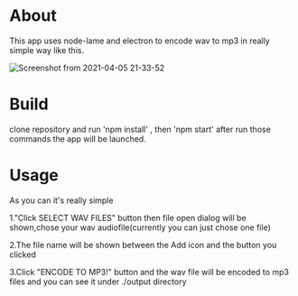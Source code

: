 # About

This app uses node-lame and electron to encode wav to mp3 in really simple way like this.

![Screenshot from 2021-04-05 21-33-52](https://user-images.githubusercontent.com/35868597/113575167-6f170480-9658-11eb-881f-99d2c47c6c3b.png)  

# Build
clone repository and run 'npm install' , then 'npm start' after run those commands the app will be launched.

# Usage
As you can it's really simple

1."Click SELECT WAV FILES" button
then file open dialog will be shown,chose your wav audiofile(currently you can just chose one file)  

2.The file name will be shown between the Add icon and the button you clicked

3.Click "ENCODE TO MP3!" button and the wav file will be encoded to mp3 files and you can see it under ./output directory
